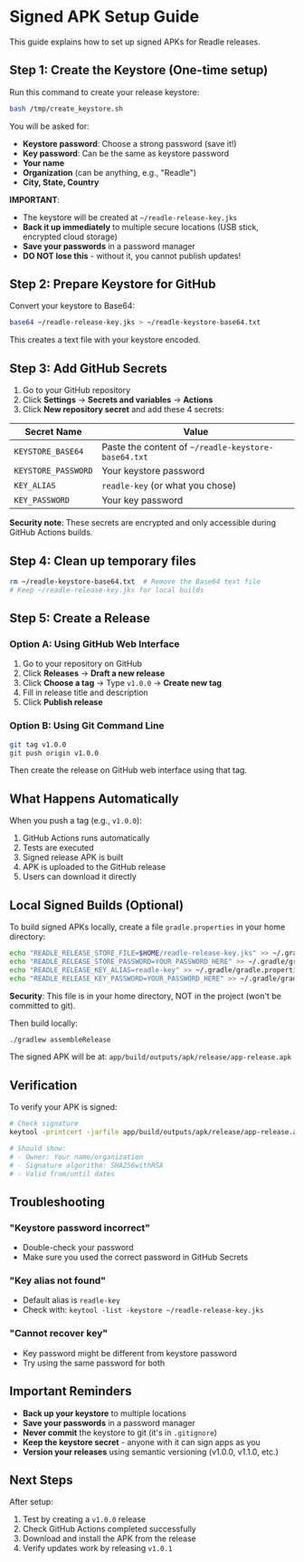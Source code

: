 # Signed APK Setup Guide

This guide explains how to set up signed APKs for Readle releases.

## Step 1: Create the Keystore (One-time setup)

Run this command to create your release keystore:

```bash
bash /tmp/create_keystore.sh
```

You will be asked for:
- **Keystore password**: Choose a strong password (save it!)
- **Key password**: Can be the same as keystore password  
- **Your name**
- **Organization** (can be anything, e.g., "Readle")
- **City, State, Country**

**IMPORTANT**: 
- The keystore will be created at `~/readle-release-key.jks`
- **Back it up immediately** to multiple secure locations (USB stick, encrypted cloud storage)
- **Save your passwords** in a password manager
- **DO NOT lose this** - without it, you cannot publish updates!

## Step 2: Prepare Keystore for GitHub

Convert your keystore to Base64:

```bash
base64 ~/readle-release-key.jks > ~/readle-keystore-base64.txt
```

This creates a text file with your keystore encoded.

## Step 3: Add GitHub Secrets

1. Go to your GitHub repository
2. Click **Settings** → **Secrets and variables** → **Actions**
3. Click **New repository secret** and add these 4 secrets:

| Secret Name | Value |
|-------------|-------|
| `KEYSTORE_BASE64` | Paste the content of `~/readle-keystore-base64.txt` |
| `KEYSTORE_PASSWORD` | Your keystore password |
| `KEY_ALIAS` | `readle-key` (or what you chose) |
| `KEY_PASSWORD` | Your key password |

**Security note**: These secrets are encrypted and only accessible during GitHub Actions builds.

## Step 4: Clean up temporary files

```bash
rm ~/readle-keystore-base64.txt  # Remove the Base64 text file
# Keep ~/readle-release-key.jks for local builds
```

## Step 5: Create a Release

### Option A: Using GitHub Web Interface

1. Go to your repository on GitHub
2. Click **Releases** → **Draft a new release**
3. Click **Choose a tag** → Type `v1.0.0` → **Create new tag**
4. Fill in release title and description
5. Click **Publish release**

### Option B: Using Git Command Line

```bash
git tag v1.0.0
git push origin v1.0.0
```

Then create the release on GitHub web interface using that tag.

## What Happens Automatically

When you push a tag (e.g., `v1.0.0`):
1. GitHub Actions runs automatically
2. Tests are executed
3. Signed release APK is built
4. APK is uploaded to the GitHub release
5. Users can download it directly

## Local Signed Builds (Optional)

To build signed APKs locally, create a file `gradle.properties` in your home directory:

```bash
echo "READLE_RELEASE_STORE_FILE=$HOME/readle-release-key.jks" >> ~/.gradle/gradle.properties
echo "READLE_RELEASE_STORE_PASSWORD=YOUR_PASSWORD_HERE" >> ~/.gradle/gradle.properties
echo "READLE_RELEASE_KEY_ALIAS=readle-key" >> ~/.gradle/gradle.properties
echo "READLE_RELEASE_KEY_PASSWORD=YOUR_PASSWORD_HERE" >> ~/.gradle/gradle.properties
```

**Security**: This file is in your home directory, NOT in the project (won't be committed to git).

Then build locally:
```bash
./gradlew assembleRelease
```

The signed APK will be at: `app/build/outputs/apk/release/app-release.apk`

## Verification

To verify your APK is signed:

```bash
# Check signature
keytool -printcert -jarfile app/build/outputs/apk/release/app-release.apk

# Should show:
# - Owner: Your name/organization
# - Signature algorithm: SHA256withRSA
# - Valid from/until dates
```

## Troubleshooting

### "Keystore password incorrect"
- Double-check your password
- Make sure you used the correct password in GitHub Secrets

### "Key alias not found"
- Default alias is `readle-key`
- Check with: `keytool -list -keystore ~/readle-release-key.jks`

### "Cannot recover key"
- Key password might be different from keystore password
- Try using the same password for both

## Important Reminders

- **Back up your keystore** to multiple locations
- **Save your passwords** in a password manager  
- **Never commit** the keystore to git (it's in `.gitignore`)
- **Keep the keystore secret** - anyone with it can sign apps as you
- **Version your releases** using semantic versioning (v1.0.0, v1.1.0, etc.)

## Next Steps

After setup:
1. Test by creating a `v1.0.0` release
2. Check GitHub Actions completed successfully
3. Download and install the APK from the release
4. Verify updates work by releasing `v1.0.1`

